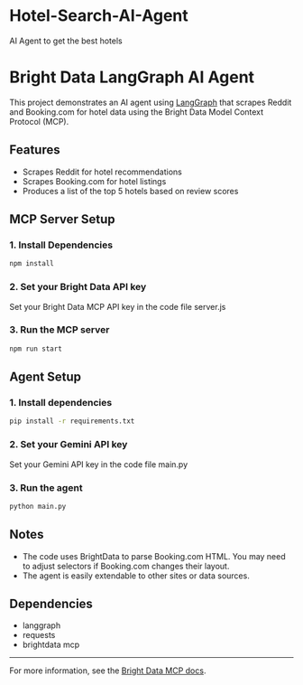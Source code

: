 # Hotel-Search-AI-Agent
AI Agent to get the best hotels
# Bright Data LangGraph AI Agent

This project demonstrates an AI agent using [LangGraph](https://github.com/langchain-ai/langgraph) that scrapes Reddit and Booking.com for hotel data using the Bright Data Model Context Protocol (MCP).

## Features
- Scrapes Reddit for hotel recommendations
- Scrapes Booking.com for hotel listings
- Produces a list of the top 5 hotels based on review scores

## MCP Server Setup

### 1. Install Dependencies
```sh
npm install
```

### 2. Set your Bright Data API key
Set your Bright Data MCP API key in the code file server.js

### 3. Run the MCP server
```sh
npm run start
```


## Agent Setup

### 1. Install dependencies
```sh
pip install -r requirements.txt
```

### 2. Set your Gemini API key
Set your Gemini API key in the code file main.py

### 3. Run the agent
```sh
python main.py
```

## Notes
- The code uses BrightData to parse Booking.com HTML. You may need to adjust selectors if Booking.com changes their layout.
- The agent is easily extendable to other sites or data sources.

## Dependencies
- langgraph
- requests
- brightdata mcp

---

For more information, see the [Bright Data MCP docs](https://docs.brightdata.com/introduction).
